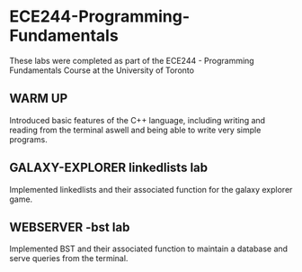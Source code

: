 # ECE244-Programming-Fundamentals
These labs were completed as part of the ECE244 - Programming Fundamentals Course at the University of Toronto

## WARM UP
Introduced basic features of the C++ language, including writing and reading from the terminal aswell and being able to write very simple programs.

## GALAXY-EXPLORER linkedlists lab
Implemented linkedlists and their associated function for the galaxy explorer game. 

## WEBSERVER -bst lab
Implemented BST and their associated function to maintain a database and serve queries from the terminal.
